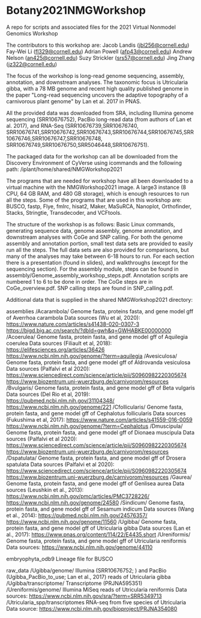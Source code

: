 # Botany2021NMGWorkshop

A repo for scripts and associated files for the 2021 Virtual Nonmodel Genomics Workshop

The contributors to this workshop are: Jacob Landis (jbl256@cornell.edu) Fay-Wei Li (fl329@cornell.edu) Adrian Powell (afp43@cornell.edu) Andrew Nelson (an425@cornell.edu) Suzy Strickler (srs57@cornell.edu) Jing Zhang (jz322@cornell.edu)

The focus of the workshop is long-read genome sequencing, assembly, annotation, and downstream analyses. The taxonomic focus is Utricularia gibba, with a 78 MB genome and recent high quality published genome in the paper "Long-read sequencing uncovers the adaptive topography of a carnivorous plant genome" by Lan et al. 2017 in PNAS.

All the provided data was downloaded from SRA, including Illumina genome sequencing (SRR10676752), PacBio long-read data (from authors of Lan et al. 2017), and RNA-Seq (SRR10676739,SRR10676740, SRR10676741,SRR10676742,SRR10676743,SRR10676744,SRR10676745,SRR10676746,SRR10676747,SRR10676748, SRR10676749,SRR10676750,SRR5046448,SRR10676751).

The packaged data for the workshop can all be downloaded from the Discovery Environment of CyVerse using icommands and the following path: /iplant/home/shared/NMGWorkshop2021

The programs that are needed for workshop have all been downloaded to a virtual machine with the NMGWorkshop2021 image. A large3 instance (8 CPU, 64 GB RAM, and 480 GB storage), which is enough resources to run all the steps. Some of the programs that are used in this workshop are: BUSCO, fastp, Flye, fmlrc, hisat2, Maker, MaSuRCA, Nanoplot, Orthofinder, Stacks, Stringtie, Transdecoder, and VCFtools.

The structure of the workshop is as follows: Basic Linux commands, generating sequence data, genome assembly, genome annotation, and downstream analyses with CoGe and SNP calling. For both the genome assembly and annotation portion, small test data sets are provided to easily run all the steps. The full data sets are also provided for comparisons, but many of the analyses may take between 6-18 hours to run. For each section there is a presentation (found in slides), and walkthroughs (except for the sequencing section). For the assembly module, steps can be found in assembly/Genome_assembly_workshop_steps.pdf. Annotation scripts are numbered 1 to 6 to be done in order. The CoGe steps are in CoGe_overview.pdf. SNP calling steps are found in SNP_calling.pdf.

Additional data that is supplied in the shared NMGWorkshop2021 directory:

assemblies /Acarambola/ Genome fasta, proteins fasta, and gene model gff of Averrhoa carambola Data sources (Wu et al, 2020): https://www.nature.com/articles/s41438-020-0307-3 https://bigd.big.ac.cn/search/?dbId=gwh&q=GWHABKE00000000 /Acoerulea/ Genome fasta, protein fasta, and gene model gff of Aquilegia coerulea Data sources (Filiault et al, 2018): https://elifesciences.org/articles/36426 https://www.ncbi.nlm.nih.gov/genome/?term=aquilegia /Avesiculosa/ Genome fasta, protein fasta, and gene model gff of Aldrovanda vesiculosa Data sources (Palfalvi et al 2020): https://www.sciencedirect.com/science/article/pii/S0960982220305674 https://www.biozentrum.uni-wuerzburg.de/carnivorom/resources /Bvulgaris/ Genome fasta, protein fasta, and gene model gff of Beta vulgaris Data sources (Del Rio et al, 2019): https://pubmed.ncbi.nlm.nih.gov/31104348/ https://www.ncbi.nlm.nih.gov/genome/221 /Cfollicularis/ Genome fasta, protein fasta, and gene model gff of Cephalotus follicularis Data sources (Fukushima et al, 2017): https://www.nature.com/articles/s41559-016-0059 https://www.ncbi.nlm.nih.gov/genome/?term=Cephalotus /Dmuscipula/ Genome fasta, protein fasta, and gene model gff of Dionaea muscipula Data sources (Palfalvi et al 2020): https://www.sciencedirect.com/science/article/pii/S0960982220305674 https://www.biozentrum.uni-wuerzburg.de/carnivorom/resources /Dspatulata/ Genome fasta, protein fasta, and gene model gff of Drosera spatulata Data sources (Palfalvi et al 2020): https://www.sciencedirect.com/science/article/pii/S0960982220305674 https://www.biozentrum.uni-wuerzburg.de/carnivorom/resources /Gaurea/ Genome fasta, protein fasta, and gene model gff of Genlisea aurea Data sources (Leushkin et al., 2013): https://www.ncbi.nlm.nih.gov/pmc/articles/PMC3728226/ https://www.ncbi.nlm.nih.gov/genome/24580 /Sindicum/ Genome fasta, protein fasta, and gene model gff of Sesamum indicum Data sources (Wang et al., 2014): https://pubmed.ncbi.nlm.nih.gov/24576357/ https://www.ncbi.nlm.nih.gov/genome/11560 /Ugibba/ Genome fasta, protein fasta, and gene model gff of Utricularia gibba Data sources (Lan et al., 2017): https://www.pnas.org/content/114/22/E4435.short /Ureniformis/ Genome fasta, protein fasta, and gene model gff of Utricularia reniformis Data sources: https://www.ncbi.nlm.nih.gov/genome/44110

embryophyta_odb9 Lineage file for BUSCO

raw_data /Ugibba/genome/ Illumina (SRR10676752; ) and PacBio (Ugibba_PacBio_to_use; Lan et al., 2017) reads of Utricularia gibba /Ugibba/transcriptome/ Transcriptome (PRJNA595351) /Ureniformis/genome/ Illumina MiSeq reads of Utricularia reniformis Data sources: https://www.ncbi.nlm.nih.gov/sra/?term=SRR5349713 /Utricularia_spp/transcriptomes RNA-seq from five species of Utricularia Data source: https://www.ncbi.nlm.nih.gov/bioproject/PRJNA354080
